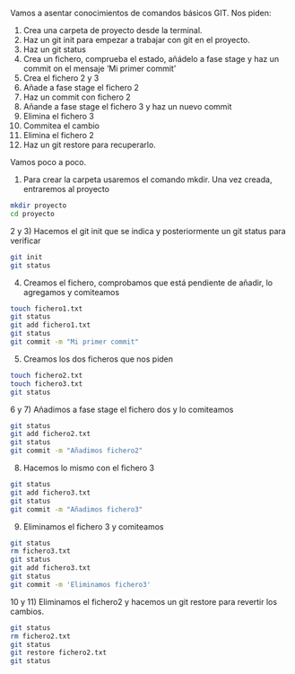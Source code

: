 Vamos a asentar conocimientos de comandos básicos GIT.  Nos piden:

 


1)  Crea una carpeta de proyecto desde la terminal.
2)  Haz un git init para empezar a trabajar con git 
    en el proyecto.
3)  Haz un git status
4)  Crea un fichero, comprueba el estado, añádelo a 
    fase stage y haz un commit on el mensaje ‘Mi primer
    commit’
5)  Crea el fichero 2 y 3
6)  Añade a fase stage el fichero 2
7)  Haz un commit con fichero 2
8)  Añande a fase stage el fichero 3 y haz un nuevo 
    commit
9)  Elimina el fichero 3
10) Commitea el cambio
11) Elimina el fichero 2
12) Haz un git restore para recuperarlo.


  

Vamos poco a poco. 

1) Para crear la carpeta  usaremos el comando mkdir. Una vez creada, entraremos al proyecto

 

```bash
mkdir proyecto
cd proyecto
```

  

2 y 3) Hacemos el git init que se indica y posteriormente un git status para verificar

 

```bash
git init
git status
```

  

4) Creamos el fichero, comprobamos que está pendiente de añadir, lo agregamos y comiteamos

```bash
touch fichero1.txt
git status
git add fichero1.txt
git status
git commit -m "Mi primer commit"
```

  

5) Creamos los dos ficheros que nos piden

```bash
touch fichero2.txt
touch fichero3.txt
git status
```

6 y 7) Añadimos a fase stage el fichero dos y lo comiteamos

  

```bash
git status
git add fichero2.txt
git status
git commit -m "Añadimos fichero2"
```

  

8) Hacemos lo mismo con el fichero 3

  

```bash
git status
git add fichero3.txt
git status
git commit -m "Añadimos fichero3"
```

  

9) Eliminamos el fichero 3 y comiteamos

   

```bash
git status
rm fichero3.txt
git status
git add fichero3.txt
git status
git commit -m 'Eliminamos fichero3'
```

   

10 y 11) Eliminamos el fichero2 y hacemos un git restore para revertir los cambios.

   

```bash
git status
rm fichero2.txt
git status
git restore fichero2.txt
git status
```
